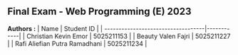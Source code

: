 ## Final Exam - Web Programming (E) 2023

**Authors :**
| Name                               | Student ID |
| -----------------------------------|------------|
| Christian Kevin Emor               | 5025211153 |
| Beauty Valen Fajri                 | 5025211227 |
| Rafi Aliefian Putra Ramadhani      | 5025211234 |